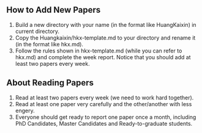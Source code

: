 ## How to Add New Papers

1. Build a new directory with your name (in the format like HuangKaixin) in current directory.
2. Copy the Huangkaixin/hkx-template.md to your directory and rename it (in the format like hkx.md).
3. Follow the rules shown in hkx-template.md (while you can refer to hkx.md) and complete the week report. Notice that you should add at least two papers every week.


## About Reading Papers

1. Read at least two papers every week (we need to work hard together).
2. Read at least one paper very carefully and the other/another with less engery.
3. Everyone should get ready to report one paper once a month, including PhD Candidates, Master Candidates and Ready-to-graduate students.

